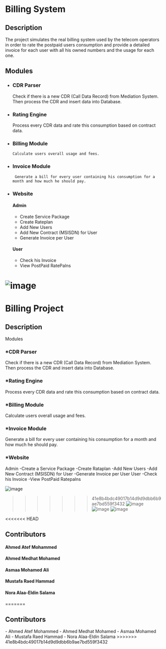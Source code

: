 # Billing System

## Description
The project simulates the real billing system used by the telecom operators in order to rate the postpaid users consumption and provide a detailed invoice for each user with all his owned numbers and the usage for each one.

## Modules

- ### CDR Parser
    Check if there is a new CDR (Call Data Record) from Mediation System. Then process the CDR and insert data into Database.
- ### Rating Engine
     Process every CDR data and rate this consumption based on contract data.
- ### Billing Module
      Calculate users overall usage and fees.
- ### Invoice Module
       Generate a bill for every user containing his consumption for a month and how much he should pay.
- ### Website
    #### Admin
    - Create Service Package
    - Create Rateplan
    - Add New Users
    - Add New Contract (MSISDN) for User
    - Generate Invoice per User

    #### User
    - Check his Invoice
    - View PostPaid RatePalns
    
![image](https://user-images.githubusercontent.com/52509314/168492261-dd90f643-16c0-4494-9dba-1ea915682f2b.png)
=======
<h1>Billing Project</h1>
<h2>Description</h2
The project simulates the real billing system used by the telecom operators in order to rate the postpaid users consumption and provide a detailed invoice for each user with all his owned numbers and the usage for each one.
<h2>Modules</h2>
<h3>*CDR Parser</h3>
Check if there is a new CDR (Call Data Record) from Mediation System. Then process the CDR and insert data into Database.
<h3>*Rating Engine</h3>
 Process every CDR data and rate this consumption based on contract data.
<h3>*Billing Module</h3>
Calculate users overall usage and fees.
<h3>*Invoice Module</h3>
Generate a bill for every user containing his consumption for a month and how much he should pay.
<h3>*Website</h3>
Admin
   -Create a Service Package
   -Create Rataplan
   -Add New Users
   -Add New Contract (MSISDN) for User
   -Generate Invoice per User
User
   -Check his Invoice
   -View PostPaid Ratepalns
   
   ![image](https://user-images.githubusercontent.com/52509314/168492261-dd90f643-16c0-4494-9dba-1ea915682f2b.png)
>>>>>>> 41e8b4bdc49017b14d9d9dbb6b9ae7bd559f3432
   ![image](https://user-images.githubusercontent.com/52509314/168492267-9d11b7b3-0851-480c-b051-c539ece98b19.png)
   ![image](https://user-images.githubusercontent.com/52509314/168492276-4658bd83-6eff-4bbd-9306-44ab8da71482.png)
   ![image](https://user-images.githubusercontent.com/52509314/168492282-701f6cb4-6e6b-4708-ae24-345cbd684f98.png)


<<<<<<< HEAD

## Contributors
#### Ahmed Atef Mohammed 
#### Ahmed Medhat Mohamed
#### Asmaa Mohamed Ali
#### Mustafa Raed Hammad
#### Nora Alaa-Eldin Salama

=======
<h2>Contributors</h2>
-	Ahmed Atef Mohammed 
-	Ahmed Medhat Mohamed
-	Asmaa Mohamed Ali
-	Mustafa Raed Hammad
-	Nora Alaa-Eldin Salama
>>>>>>> 41e8b4bdc49017b14d9d9dbb6b9ae7bd559f3432
